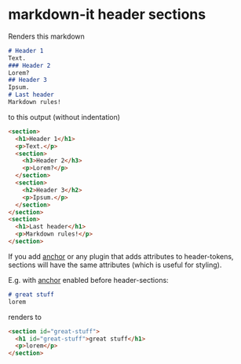 # markdown-it header sections

Renders this markdown
```md
# Header 1
Text.
### Header 2
Lorem?
## Header 3
Ipsum.
# Last header
Markdown rules!
```

to this output (without indentation)
```html
<section>
  <h1>Header 1</h1>
  <p>Text.</p>
  <section>
    <h3>Header 2</h3>
    <p>Lorem?</p>
  </section>
  <section>
    <h2>Header 3</h2>
    <p>Ipsum.</p>
  </section>
</section>
<section>
  <h1>Last header</h1>
  <p>Markdown rules!</p>
</section>
```

If you add [anchor] or any plugin that adds attributes to header-tokens, sections will have the same attributes (which is useful for styling).

E.g. with [anchor] enabled before header-sections:
```md
# great stuff
lorem
```

renders to
```md
<section id="great-stuff">
  <h1 id="great-stuff">great stuff</h1>
  <p>lorem</p>
</section>
```

[anchor]: https://github.com/valeriangalliat/markdown-it-anchor
